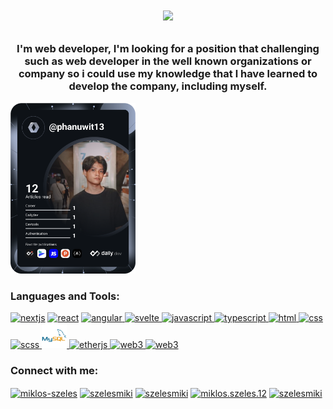 <h1 align="center">
<p align="center">
  <img src="https://readme-typing-svg.herokuapp.com?size=32&center=true&vCenter=true&width=440&height=60&lines=Hi+%F0%9F%91%8B%2C+I'm+Big+Phanuwit">
</p>
</h1>

<h3 align="center">
I'm web developer, I'm looking for a position that challenging such as web developer in the well known organizations or company so i could use my knowledge that l have learned to develop the company, including myself.
</h3>
<span>
<a href="https://app.daily.dev/phanuwit13"><img src="https://github.com/phanuwit13/phanuwit13/blob/main/devcard.svg" width="200" alt="Phanuwit Kitt.'s Dev Card"/></a>
</span>

<h3 align="left">Languages and Tools:</h3>
<p align="left">

<a href="https://nextjs.org/" target="_blank" rel="noreferrer"><img src="https://ui-lib.com/blog/wp-content/uploads/2021/12/nextjs-boilerplate-logo.png" alt="nextjs" width="40" height="40"/></a>
<a href="https://reactjs.org/" target="_blank" rel="noreferrer"><img src="https://raw.githubusercontent.com/rahuldkjain/github-profile-readme-generator/master/src/images/icons/FrontendDevelopment/reactjs.svg" alt="react" width="40" height="40"/></a>
<a href="https://angular.io/" target="_blank" rel="noreferrer"><img src="https://raw.githubusercontent.com/rahuldkjain/github-profile-readme-generator/master/src/images/icons/FrontendDevelopment/angularjs.svg" alt="angular" width="40" height="40"/> </a> 
<a href="https://svelte.dev/" target="blank" rel="noreferrer"> <img src="https://raw.githubusercontent.com/rahuldkjain/github-profile-readme-generator/master/src/images/icons/FrontendDevelopment/svelte.svg" alt="svelte" width="40" height="40"/> </a>
<a href="https://developer.mozilla.org/en-US/docs/Web/JavaScript" target="_blank" rel="noreferrer"> <img src="https://raw.githubusercontent.com/rahuldkjain/github-profile-readme-generator/master/src/images/icons/ProgrammingLanguages/javascript.svg" alt="javascript" width="40" height="40"/> </a>
<a href="https://www.typescriptlang.org/" target="_blank" rel="noreferrer"> <img src="https://raw.githubusercontent.com/rahuldkjain/github-profile-readme-generator/master/src/images/icons/ProgrammingLanguages/typescript.svg" alt="typescript" width="40" height="40"/> </a>
<a href="https://developer.mozilla.org/en-US/docs/Web/HTML" target="_blank" rel="noreferrer"> <img src="https://raw.githubusercontent.com/rahuldkjain/github-profile-readme-generator/master/src/images/icons/FrontendDevelopment/html.svg" alt="html" width="40" height="40"/> </a>
<a href="https://developer.mozilla.org/en-US/docs/Web/CSS" target="_blank" rel="noreferrer"> <img src="https://raw.githubusercontent.com/rahuldkjain/github-profile-readme-generator/master/src/images/icons/FrontendDevelopment/css.svg" alt="css" width="40" height="40"/> </a>
<a href="https://sass-lang.com/" target="_blank" rel="noreferrer"> <img src="https://raw.githubusercontent.com/rahuldkjain/github-profile-readme-generator/master/src/images/icons/FrontendDevelopment/sass.svg" alt="scss" width="40" height="40"/> </a>
<a href="https://www.mysql.com/" target="_blank" rel="noreferrer"> <img src="https://raw.githubusercontent.com/devicons/devicon/master/icons/mysql/mysql-original-wordmark.svg" alt="mysql" width="40" height="40"/> </a>
<a href="https://docs.ethers.io/v5/" target="_blank" rel="noreferrer"> <img src="https://gitcoin.co/blog/wp-content/uploads/2022/07/ethersjs.png" alt="etherjs" width="40" height="40"/> </a>
<a href="https://web3js.readthedocs.io/en/v1.7.4/" target="_blank" rel="noreferrer"> <img src="https://seeklogo.com/images/W/web3js-logo-62DEE79B50-seeklogo.com.png" alt="web3" width="40" height="40"/> </a>
<a href="https://redux.js.org/" target="_blank" rel="noreferrer"> <img src="https://raw.githubusercontent.com/rahuldkjain/github-profile-readme-generator/master/src/images/icons/FrontendDevelopment/redux.svg" alt="web3" width="40" height="40"/> </a>

 </p>

<h3 align="left">Connect with me:</h3>
<p align="left">
<a href="https://www.linkedin.com/in/phanuwit-kittirong-6a0951225/" target="_blank"><img align="center" src="https://raw.githubusercontent.com/rahuldkjain/github-profile-readme-generator/master/src/images/icons/Social/linked-in-alt.svg" alt="miklos-szeles" height="30" width="30" /></a>
<a href="https://phanuwit-k.pages.dev/" target="_blank"><img align="center" src="https://cdn-icons-png.flaticon.com/512/3135/3135715.png" alt="szelesmiki" height="30" width="30" /></a>
<a href="https://getlinks.com/p/phanuwit-kittirong-d2f0ba3f" target="_blank"><img align="center" src="https://getlinks.com/static/images/favicon.ico" alt="szelesmiki" height="30" width="30" /></a>
<a href="https://www.facebook.com/big.phanuwit" target="_blank"><img align="center" src="https://raw.githubusercontent.com/rahuldkjain/github-profile-readme-generator/master/src/images/icons/Social/facebook.svg" alt="miklos.szeles.12" height="30" width="30" /></a>
<a href="https://www.instagram.com/big.kitt/" target="_blank"><img align="center" src="https://raw.githubusercontent.com/rahuldkjain/github-profile-readme-generator/master/src/images/icons/Social/instagram.svg" alt="szelesmiki" height="30" width="30" /></a>


</p>
